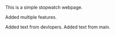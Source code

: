 This is a simple stopwatch webpage.

Added multiple features.

Added text from devlopers.
Added text from main.

